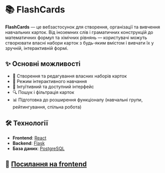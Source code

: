# 📚 FlashCards

**FlashCards** — це вебзастосунок для створення, організації та вивчення навчальних карток. Від іноземних слів і граматичних конструкцій до математичних формул та хімічних рівнянь — користувачі можуть створювати власні набори карток з будь-яким вмістом і вивчати їх у зручній, інтерактивній формі.

## ✨ Основні можливості

- 📁 Створення та редагування власних наборів карток  
- 🧠 Режим інтерактивного навчання  
- 🎨 Інтуїтивний та доступний інтерфейс  
- 🔍 Пошук і фільтрація карток  
- 📊 Підготовка до розширення функціоналу (навчальні групи, рейтингування, спільна робота)

## 🛠 Технології

- **Frontend**: [React](https://reactjs.org/)
- **Backend**: [Flask](https://flask.palletsprojects.com/)
- **База даних**: [PostgreSQL](https://www.postgresql.org/)


## 📌 [Посилання на frontend](https://github.com/yuliaaana/coursework-frontend)




